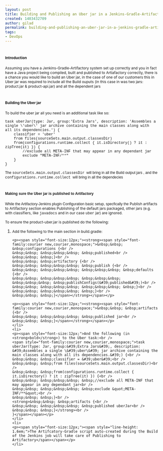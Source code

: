 ```yaml
---
layout: post
title: Building and Publishing an Uber jar in a Jenkins-Gradle-Artifactory setup
created: 1403432709
author: gilad
permalink: building-and-publishing-an-uber-jar-in-a-jenkins-gradle-artifactory-setup
tags:
- DevOps
---
```

<h1><span style="font-size:12px;">Introduction</span></h1>

<p><span style="font-size:12px;">Assuming you have a Jenkins-Gradle-Artifactory system set up correctly and you in fact have a Java project being compiled, built and published to Artiafactory correctly, there is a chance you would like to build an Uber jar, in the case of one of our customers this in Uber jar was required to include all the Build ouputs (in this case in was two jars: product.jar &amp; product-api.jar) and all the dependent jars</span></p>

<h1><span style="font-size:12px;">Building the Uber jar</span></h1>

<p><span style="font-size:12px;">To build the uber jar all you need is an additional task like so:</span></p>

<p><span style="font-size:12px;"><span style="font-family:courier new,courier,monospace;">task uberJar(type: Jar, group:&#39;Extra Jars&#39;, description: &#39;Assembles a single \&#39;uber\&#39; jar archive containing the main classes along with all its dependencies.&#39;) {<br />
&nbsp;&nbsp; &nbsp;classifier = &#39;uber&#39;&nbsp;&nbsp; &nbsp;<br />
&nbsp;&nbsp; &nbsp;from files(sourceSets.main.output.classesDir)<br />
&nbsp;&nbsp; &nbsp;from(configurations.runtime.collect { it.isDirectory() ? it : zipTree(it) }) {<br />
&nbsp;&nbsp; &nbsp;&nbsp;&nbsp; &nbsp;//exclude all META-INF that may appear in any dependant jar<br />
&nbsp;&nbsp; &nbsp;&nbsp;&nbsp; &nbsp;exclude &quot;META-INF/**&quot;<br />
&nbsp;&nbsp; &nbsp;}<br />
}</span></span></p>

<p><span style="font-size:12px;"><font face="arial, helvetica, sans-serif">The </font><span style="font-family: 'courier new', courier, monospace;">sourceSets.main.output.classesDir</span><font face="arial, helvetica, sans-serif">&nbsp; will bring in all the Build output jars , and the </font><span style="font-family: 'courier new', courier, monospace;">configurations.runtime.collect</span><font face="arial, helvetica, sans-serif">&nbsp; will bring in all the dependecies&nbsp;</font></span></p>

<h1><span style="font-size:12px;"><font face="arial, helvetica, sans-serif">Making sure the Uber jar is published to Artifactory</font></span></h1>

<p><span style="font-size:12px;"><font face="arial, helvetica, sans-serif">While the Artifactory-Jenkins plugin Configuration basic setup, specfically the&nbsp;</font>Publish artifacts to Artifactory section enables Publishing of the default jars packaged,&nbsp;other jars (e.g. with classifiers, like <span style="font-family:courier new,courier,monospace;">javadocs</span> and in our case <span style="font-family:courier new,courier,monospace;">uber</span> jar) are ignored.</span></p>

<p><span style="font-size:12px;">To ensure the product-uber.jar is published do the following:</span></p>

<ol>
	<li><span style="font-size:12px;">Add the following to the main section in build.gradle:</span>

	<p><span style="font-size:12px;"><strong><span style="font-family:courier new,courier,monospace;">&nbsp;&nbsp; &nbsp;configurations {<br />
	&nbsp;&nbsp; &nbsp;&nbsp;&nbsp; &nbsp;published<br />
	&nbsp;&nbsp; &nbsp;}<br />
	&nbsp;&nbsp; &nbsp;artifactory {<br />
	&nbsp;&nbsp; &nbsp;&nbsp;&nbsp; &nbsp;publish {<br />
	&nbsp;&nbsp; &nbsp;&nbsp;&nbsp; &nbsp;&nbsp;&nbsp; &nbsp;defaults {<br />
	&nbsp;&nbsp; &nbsp;&nbsp;&nbsp; &nbsp;&nbsp;&nbsp; &nbsp;&nbsp;&nbsp; &nbsp;publishConfigs(&#39;published&#39;)<br />
	&nbsp;&nbsp; &nbsp;&nbsp;&nbsp; &nbsp;&nbsp;&nbsp; &nbsp;}<br />
	&nbsp;&nbsp; &nbsp;&nbsp;&nbsp; &nbsp;}<br />
	&nbsp;&nbsp; &nbsp;}</span></strong></span></p>

	<p><span style="font-size:12px;"><strong><span style="font-family:courier new,courier,monospace;">&nbsp;&nbsp; &nbsp;artifacts {<br />
	&nbsp;&nbsp; &nbsp;&nbsp;&nbsp; &nbsp;published jar<br />
	&nbsp;&nbsp; &nbsp;}</span></strong></span></p>
	</li>
	<li>
	<p><span style="font-size:12px;">And the following (in <strong>bold</strong>) to the Uber task:<br />
	<span style="font-family:courier new,courier,monospace;">task uberJar(type: Jar, group:&#39;Extra Jars&#39;, description: &#39;Assembles a single \&#39;uber\&#39; jar archive containing the main classes along with all its dependencies.&#39;) {<br />
	&nbsp;&nbsp; &nbsp;classifier = &#39;uber&#39;<br />
	&nbsp;&nbsp; &nbsp;from files(sourceSets.main.output.classesDir)<br />
	&nbsp;&nbsp; &nbsp;from(configurations.runtime.collect { it.isDirectory() ? it : zipTree(it) }) {<br />
	&nbsp;&nbsp; &nbsp;&nbsp;&nbsp; &nbsp;//exclude all META-INF that may appear in any dependant jar<br />
	&nbsp;&nbsp; &nbsp;&nbsp;&nbsp; &nbsp;exclude &quot;META-INF/**&quot;<br />
	&nbsp;&nbsp; &nbsp;}<br />
	<strong>&nbsp;&nbsp; &nbsp;artifacts {<br />
	&nbsp;&nbsp; &nbsp;&nbsp;&nbsp; &nbsp;published uberJar<br />
	&nbsp;&nbsp; &nbsp;}</strong><br />
	}</span></span></p>
	</li>
	<li>
	<p><span style="font-size:12px;"><span style="line-height: 1.6em;">The Artifcatory-Gradle script auto-created during the Build of the Jenkins job will take care of Publishing to Artifactory</span></span></p>
	</li>
</ol>

